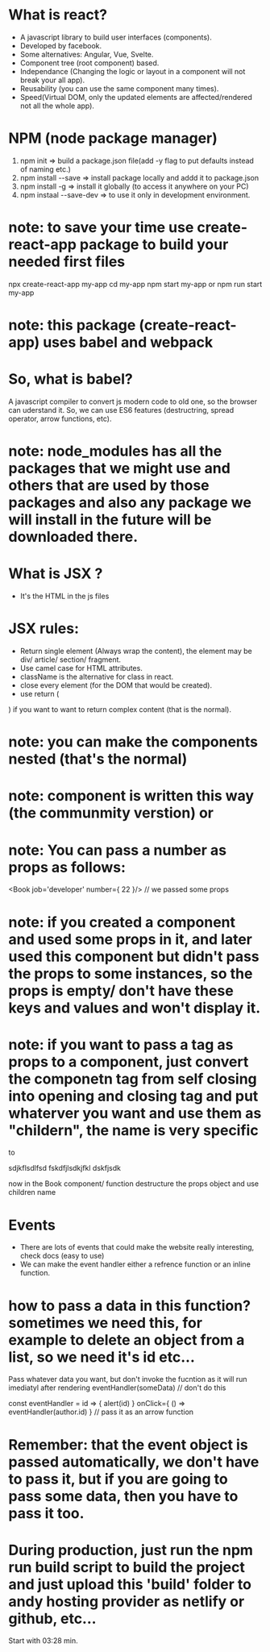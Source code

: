 # What is react?
- A javascript library to build user interfaces (components).
- Developed by facebook.
- Some alternatives: Angular, Vue, Svelte.
- Component tree (root component) based.
- Independance (Changing the logic or layout in a component will not break your all app).
- Reusability (you can use the same component many times).
- Speed(Virtual DOM, only the updated elements are affected/rendered not all the whole app).

# NPM (node package manager)
1) npm init => build a package.json file(add -y flag to put defaults instead of naming etc.)
2) npm install <packageName> --save => install package locally and addd it to package.json
3) npm install <packageName> -g => install it globally (to access it anywhere on your PC)
4) npm instaal <packageName> --save-dev => to use it only in development environment.

# note: to save your time use create-react-app package to build your needed first files
npx create-react-app my-app
cd my-app
npm start my-app or npm run start my-app

# note: this package (create-react-app) uses babel and webpack

# So, what is babel?
A javascript compiler to convert js modern code to old one, so the browser can uderstand it.
So, we can use ES6 features (destructring, spread operator, arrow functions, etc).

# note: node_modules has all the packages that we might use and others that are used by those packages and also any package we will install in the future will be downloaded there.

# What is JSX ?
- It's the HTML in the js files

# JSX rules:
- Return single element (Always wrap the content), the element may be div/ article/ section/ fragment.
- Use camel case for HTML attributes.
- className is the alternative for class in react.
- close every element (for the DOM that would be created).
- use return (

) if you want to want to return complex content (that is the normal).

# note: you can make the components nested (that's the normal)
# note: component is written this way <Component/> (the communmity verstion) or <Component></Component>

# note: You can pass a number as props as follows: 
<Book job='developer' number={ 22 }/> // we passed some props

# note: if you created a component and used some props in it, and later used this component but didn't pass the props to some instances, so the props is empty/ don't have these keys and values and won't display it.

# note: if you want to pass a tag as props to a component, just convert the componetn tag from self closing into opening and closing tag and put whaterver you want and use them as "childern", the name is very specific
<Book/> to 
<Book>
    <p>
    sdjkflsdlfsd fskdfjlsdkjfkl dskfjsdk
    </p>
</Book>
now in the Book component/ function destructure the props object and use children name

# Events
- There are lots of events that could make the website really interesting, check docs (easy to use)
- We can make the event handler either a  refrence function or an inline function.

# how to pass a data in this function? sometimes we need this, for example to delete an object from a list, so we need it's id etc...
Pass whatever data you want, but don't invoke the fucntion as it will run imediatyl after rendering
eventHandler(someData) // don't do this

const eventHandler = id => {
    alert(id)
}
onClick={ () => eventHandler(author.id) } // pass it as an arrow function
# Remember: that the event object is passed automatically, we don't have to pass it, but if you are going to pass some data, then you have to pass it too.

# During production, just run the npm run build script to build the project and just upload this 'build' folder to andy hosting provider as netlify or github, etc...


Start with 03:28 min.